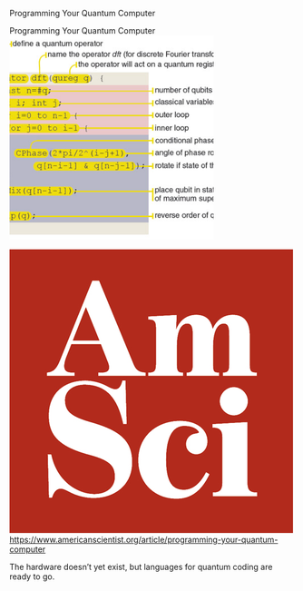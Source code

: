 Programming Your Quantum Computer

Programming Your Quantum Computer
![](../_resources/4df1a30fe904fb0104264af40dd0293c.png)

![](../_resources/183bff7399b8cb52c1ecc7530ff5e446.jpg)https://www.americanscientist.org/article/programming-your-quantum-computer

The hardware doesn’t yet exist, but languages for quantum coding are ready to go.